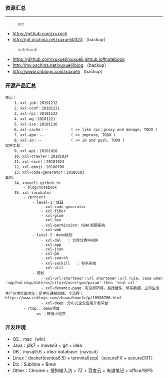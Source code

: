 ### 资源汇总

---
> src
- https://github.com/xuxueli
- http://git.oschina.net/xuxueli0323 （backup）

> notebook
- https://github.com/xuxueli/xuxueli.github.io#notebook
- http://my.oschina.net/xuxueli/blog （backup）
- http://www.cnblogs.com/xuxueli （backup）


### 开源产品汇总

    核心：
        1、xxl-job：20191212
        2、xxl-conf：20181221
        3、xxl-rpc：20191122
        4、xxl-mq：20181221
        5、xxl-sso：20181116
        6、xxl-cache：--          ( >> like rpc；proxy and manage, TODO )
        7、xxl-apm：--            ( >> improve, TODO )
        8、xxl-im：--             ( >> im and push, TODO )
    实用工具：
        9、xxl-api：20181026
        10、xxl-crawler：20181024
        11、xxl-excel：20181024
        12、xxl-emoji：20180706
        13、xxl-code-generator：20180503
    其他:
        14、xuxueli.github.io
            - blog/notebook
        15、xxl-incubator
            - /project
                - level-1：成品
                    - xxl-code-generator
                    - xxl-fiber
                    - xxl-glue
                    - xxl-hex
                    - xxl-permission: RBAC权限系统
                    - xxl-web
                - level-2：demo级别
                    - xxl-dal   : 分库分表中间件
                    - xxl-app
                    - xxl-json
                    - xxl-pm
                    - xxl-search
                    - xxl-seckill   : 秒杀系统
                    - xxl-util
                - 规划
                    - xxl-url-shortener：url shortener；url rule, case when 'app/holiday/date/os/cityid/usertype/param' then 'real-url'
                    - xxl-dynamic-page：可见即所得，拖拽组件、填写数据，立即生成生产环境页面地址；组件打通前后端，全流程；https://www.cnblogs.com/zhuanzhuanfe/p/10500786.html
                    - xxl-deep：分布式企业应用开发平台
            - /tmp : demo项目
                - ws ：微信小程序
        
       
### 开发环境

- OS：mac（win）
- Java：jdk7 + maven3 + git + idea
- DB：mysql5.6 + idea-database（navicat） 
- Linux：docker(centos6.5) + terminal(scp)（secureFX + secureCRT）  
- Etc：Sublime + Brew
- Other：Chrome + 搜狗输入法 + 7Z + 百度云 + 有道笔记 + office/WPS
